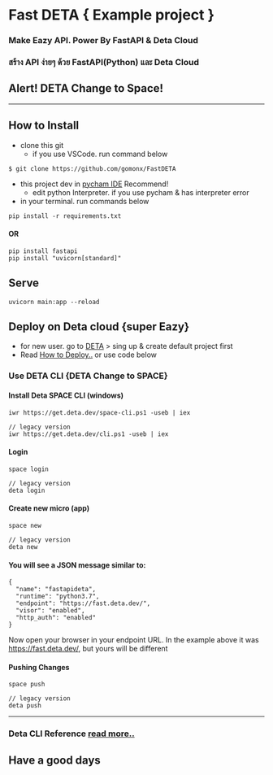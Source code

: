 # Fast DETA { Example project }
### Make Eazy API. Power By FastAPI & Deta Cloud
### สร้าง API ง่ายๆ ด้วย FastAPI(Python) และ Deta Cloud

## Alert! DETA Change to Space!
---

## How to Install
- clone this git 
    - if you use VSCode. run command below
```terminal
$ git clone https://github.com/gomonx/FastDETA
```

- this project dev in [pycham IDE](https://www.jetbrains.com/pycharm/) Recommend!
  - edit python Interpreter. if you use pycham & has interpreter error
-  in your terminal. run commands below

```terminal
pip install -r requirements.txt
```
#### OR
```terminal
pip install fastapi
pip install "uvicorn[standard]"
```

## Serve
```terminal
uvicorn main:app --reload
```

## Deploy on Deta cloud {super Eazy}
- for new user. go to [DETA](https://www.deta.sh) > sing up & create default project first
- Read [How to Deploy..](https://fastapi.tiangolo.com/deployment/deta) or use code below

### Use DETA CLI {DETA Change to SPACE}

#### Install Deta SPACE CLI (windows)
```terminal
iwr https://get.deta.dev/space-cli.ps1 -useb | iex

// legacy version
iwr https://get.deta.dev/cli.ps1 -useb | iex
```

#### Login
```terminal
space login

// legacy version
deta login
```

#### Create new micro (app)
```terminal
space new

// legacy version
deta new
```

#### You will see a JSON message similar to:
```code
{
  "name": "fastapideta",
  "runtime": "python3.7",
  "endpoint": "https://fast.deta.dev/",
  "visor": "enabled",
  "http_auth": "enabled"
}
```
Now open your browser in your endpoint URL. In the example above it was https://fast.deta.dev/, but yours will be different

#### Pushing Changes
```code
space push

// legacy version
deta push
```
---

### Deta CLI Reference [read more..](https://docs.deta.sh/docs/cli/commands/)


## Have a good days

